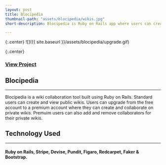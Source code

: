 ```yaml
---
layout: post
title: Blocipedia
thumbnail-path: "assets/blocipedia/wikis.jpg"
short-description: Blocipedia is Ruby on Rails app where users can create Markdown-based wikis.

---
```


{:.center}
![]({{ site.baseurl }}/assets/blocipedia/upgrade.gif)

{:.center}
### [View Project](https://github.com/nwyll/blocepedia)

## Blocipedia
-----------
Blocipedia is a wiki collaboration tool built using Ruby on Rails. Standard users can create and view public wikis. Users can upgrade from the free account to a premium account where they can create and collaborate on private wikis. Premuim users can also add and remove collaborators for their private wikis.

## Technology Used
------------------
#### Ruby on Rails, Stripe, Devise, Pundit, Figaro, Redcarpet, Faker & Bootstrap.
